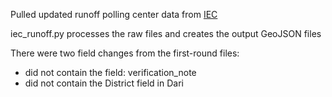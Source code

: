 Pulled updated runoff polling center data from [IEC](http://www.iec.org.af/pcmap) 

iec_runoff.py processes the raw files and creates the output GeoJSON files

There were two field changes from the first-round files:
* did not contain the field: verification_note
* did not contain the District field in Dari
